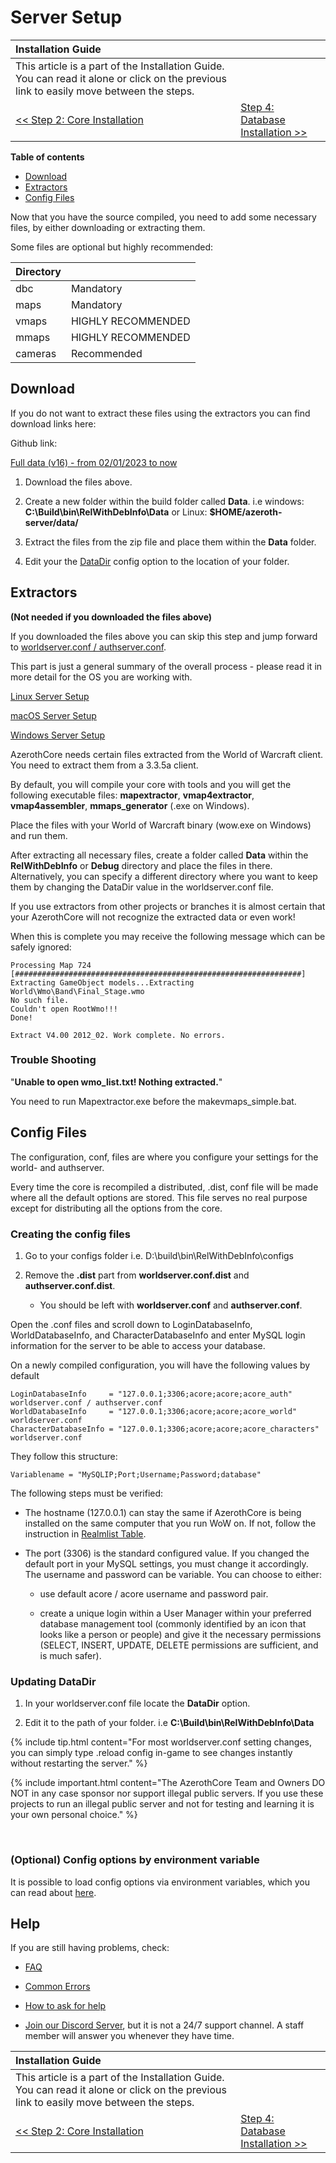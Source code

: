 # Server Setup

| Installation Guide                                                                                                                      |                                                              |
| :-                                                                                                                                      | :-                                                           |
| This article is a part of the Installation Guide. You can read it alone or click on the previous link to easily move between the steps. |
| [<< Step 2: Core Installation](core-installation.md)                                                                                    | [Step 4: Database Installation >>](database-installation.md) |

**Table of contents**
- [Download](#download)
- [Extractors](#extractors)
- [Config Files](#config-files)

Now that you have the source compiled, you need to add some necessary files, by either downloading or extracting them.

Some files are optional but highly recommended:

| Directory	|                    |
| :-        | :-                 |
| dbc       | Mandatory          |
| maps      | Mandatory          |
| vmaps     | HIGHLY RECOMMENDED |
| mmaps     | HIGHLY RECOMMENDED |
| cameras   | Recommended        |

## Download

If you do not want to extract these files using the extractors you can find download links here:

Github link:

<a href="https://github.com/wowgaming/client-data/releases/" target="_blank">Full data (v16) - from 02/01/2023 to now</a>

1. Download the files above.

1. Create a new folder within the build folder called **Data**. i.e windows: **C:\Build\bin\RelWithDebInfo\Data** or Linux: **$HOME/azeroth-server/data/**

1. Extract the files from the zip file and place them within the **Data** folder.

1. Edit your the [DataDir](#updating-datadir) config option to the location of your folder.

## Extractors

**(Not needed if you downloaded the files above)**

If you downloaded the files above you can skip this step and jump forward to [worldserver.conf / authserver.conf](#worldserverconf--authserverconf).

This part is just a general summary of the overall process - please read it in more detail for the OS you are working with.

[Linux Server Setup](linux-server-setup.md)

[macOS Server Setup](macos-server-setup.md)

[Windows Server Setup](windows-server-setup.md)

AzerothCore needs certain files extracted from the World of Warcraft client. You need to extract them from a 3.3.5a client.

By default, you will compile your core with tools and you will get the following executable files: **mapextractor**, **vmap4extractor**, **vmap4assembler**, **mmaps_generator** (.exe on Windows).

Place the files with your World of Warcraft binary (wow.exe on Windows) and run them.

After extracting all necessary files, create a folder called **Data** within the **RelWithDebInfo** or **Debug** directory and place the files in there. Alternatively, you can specify a different directory where you want to keep them by changing the DataDir value in the worldserver.conf file.

If you use extractors from other projects or branches it is almost certain that your AzerothCore will not recognize the extracted data or even work!

When this is complete you may receive the following message which can be safely ignored:

```
Processing Map 724
[################################################################]
Extracting GameObject models...Extracting World\Wmo\Band\Final_Stage.wmo
No such file.
Couldn't open RootWmo!!!
Done!
  
Extract V4.00 2012_02. Work complete. No errors.
```

### Trouble Shooting

"**Unable to open wmo_list.txt! Nothing extracted.**"

You need to run Mapextractor.exe before the makevmaps_simple.bat.

## Config Files

The configuration, conf, files are where you configure your settings for the world- and authserver.

Every time the core is recompiled a distributed, .dist, conf file will be made where all the default options are stored. This file serves no real purpose except for distributing all the options from the core.

### Creating the config files

1. Go to your configs folder i.e. D:\build\bin\RelWithDebInfo\configs

1. Remove the **.dist** part from **worldserver.conf.dist** and **authserver.conf.dist**.

    - You should be left with **worldserver.conf** and **authserver.conf**.

Open the .conf files and scroll down to LoginDatabaseInfo, WorldDatabaseInfo, and CharacterDatabaseInfo and enter MySQL login information for the server to be able to access your database.

On a newly compiled configuration, you will have the following values by default

```
LoginDatabaseInfo     = "127.0.0.1;3306;acore;acore;acore_auth" worldserver.conf / authserver.conf
WorldDatabaseInfo     = "127.0.0.1;3306;acore;acore;acore_world" worldserver.conf
CharacterDatabaseInfo = "127.0.0.1;3306;acore;acore;acore_characters" worldserver.conf
```

They follow this structure:

```
Variablename = "MySQLIP;Port;Username;Password;database"  
``` 

The following steps must be verified:

- The hostname (127.0.0.1) can stay the same if AzerothCore is being installed on the same computer that you run WoW on.
  If not, follow the instruction in [Realmlist Table](realmlist.md).

- The port (3306) is the standard configured value. If you changed the default port in your MySQL settings, you must change it accordingly.
  The username and password can be variable. You can choose to either: 

    - use default acore / acore username and password pair.

    - create a unique login within a User Manager within your preferred database management tool (commonly identified by an icon that looks like a person or people) and give it the necessary permissions (SELECT, INSERT, UPDATE, DELETE permissions are sufficient, and is much safer).

### Updating DataDir

1. In your worldserver.conf file locate the **DataDir** option.

1. Edit it to the path of your folder. i.e **C:\Build\bin\RelWithDebInfo\Data**

{% include tip.html content="For most worldserver.conf setting changes, you can simply type .reload config in-game to see changes instantly without restarting the server." %}

{% include important.html content="The AzerothCore Team and Owners DO NOT in any case sponsor nor support illegal public servers. If you use these projects to run an illegal public server and not for testing and learning it is your own personal choice." %}

<br>

### (Optional) Config options by environment variable

It is possible to load config options via environment variables, which you can read about [here](config-overrides-with-env-var.md).

## Help

If you are still having problems, check:

* [FAQ](faq.md)

* [Common Errors](common-errors.md)

* [How to ask for help](how-to-ask-for-help.md)

* [Join our Discord Server](https://discord.gg/gkt4y2x), but it is not a 24/7 support channel. A staff member will answer you whenever they have time.

| Installation Guide                                                                                                                      |                                                              |
| :-                                                                                                                                      | :-                                                           |
| This article is a part of the Installation Guide. You can read it alone or click on the previous link to easily move between the steps. |
| [<< Step 2: Core Installation](core-installation.md)                                                                                    | [Step 4: Database Installation >>](database-installation.md) |
